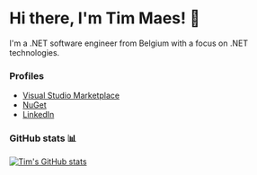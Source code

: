 # Hi there, I'm Tim Maes! :wave:

I'm a .NET software engineer from Belgium with a focus on .NET technologies.

### Profiles

- [Visual Studio Marketplace](https://marketplace.visualstudio.com/Publishers/TimMaes)
- [NuGet](https://www.nuget.org/profiles/Tim-Maes)
- [LinkedIn](https://www.linkedin.com/in/tim-maes-93a82112a/)

### GitHub stats 📊

[![Tim's GitHub stats](https://github-readme-stats.vercel.app/api?username=Tim-Maes&show_icons=true)](https://github.com/anuraghazra/github-readme-stats)
